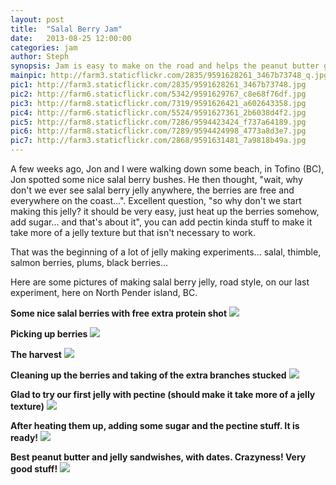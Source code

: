 ```yaml
---
layout: post
title:  "Salal Berry Jam"
date:   2013-08-25 12:00:00
categories: jam
author: Steph
synopsis: Jam is easy to make on the road and helps the peanut butter go down
mainpic: http://farm3.staticflickr.com/2835/9591628261_3467b73748_q.jpg
pic1: http://farm3.staticflickr.com/2835/9591628261_3467b73748.jpg
pic2: http://farm6.staticflickr.com/5342/9591629767_c8e68f76df.jpg
pic3: http://farm8.staticflickr.com/7319/9591626421_a602643358.jpg
pic4: http://farm6.staticflickr.com/5524/9591627361_2b6038d4f2.jpg
pic5: http://farm8.staticflickr.com/7286/9594423424_f737a64189.jpg
pic6: http://farm8.staticflickr.com/7289/9594424998_4773a8d3e7.jpg
pic7: http://farm3.staticflickr.com/2868/9591631481_7a9818b49a.jpg
---
```


A few weeks ago, Jon and I were walking down some beach, in Tofino (BC), Jon spotted some nice salal berry bushes. He then thought, "wait, why don't we ever see salal berry jelly anywhere, the berries are free and everywhere on the coast...". Excellent question, "so why don't we start making this jelly? it should be very easy, just heat up the berries somehow, add sugar... and that's about it", you can add pectin kinda stuff to make it take more of a jelly texture but that isn't necessary to work.

That was the beginning of a lot of jelly making experiments... salal, thimble, salmon berries, plums, black berries... 

Here are some pictures of making salal berry jelly, road style, on our last experiment, here on North Pender island, BC. 

**Some nice salal berries with free extra protein shot**
<img class="photo" src="{{ page.pic1 }}" />

**Picking up berries**
<img class="photo" src="{{ page.pic2 }}" />

**The harvest**
<img class="photo" src="{{ page.pic3 }}" />

**Cleaning up the berries and taking of the extra branches stucked**
<img class="photo" src="{{ page.pic4 }}" />

**Glad to try our first jelly with pectine (should make it take more of a jelly texture)**
<img class="photo" src="{{ page.pic5 }}" />

**After heating them up, adding some sugar and the pectine stuff. It is ready!**
<img class="photo" src="{{ page.pic6 }}" />

**Best peanut butter and jelly sandwishes, with dates. Crazyness! Very good stuff!**
<img class="photo" src="{{ page.pic7 }}" />


